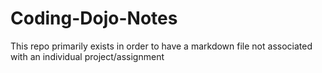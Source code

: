 # Coding-Dojo-Notes
This repo primarily exists in order to have a markdown file not associated with an individual project/assignment

